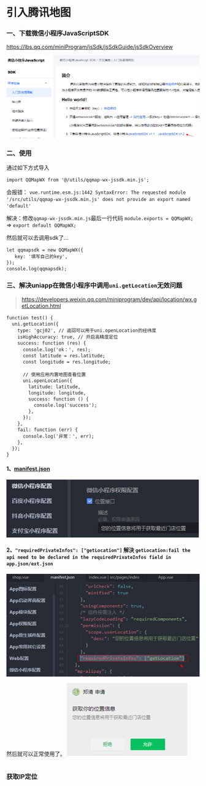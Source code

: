 # 引入腾讯地图

### 一、下载微信小程序JavaScriptSDK

https://lbs.qq.com/miniProgram/jsSdk/jsSdkGuide/jsSdkOverview

![](./images/07-引入腾讯地图-1695609969856.png)

### 二、使用

通过如下方式导入

```
import QQMapWX from '@/utils/qqmap-wx-jssdk.min.js';
```

会报错： `vue.runtime.esm.js:1442 SyntaxError: The requested module '/src/utils/qqmap-wx-jssdk.min.js' does not provide an export named 'default'`

解决：修改`qqmap-wx-jssdk.min.js`最后一行代码 `module.exports = QQMapWX;` => `export default QQMapWX;`

然后就可以去调用sdk了...

```
let qqmapsdk = new QQMapWX({
   key: '填写自己的key',
});
console.log(qqmapsdk);
```

### 三、解决uniapp在微信小程序中调用`uni.getLocation`无效问题

> https://developers.weixin.qq.com/miniprogram/dev/api/location/wx.getLocation.html

```
function test() {
  uni.getLocation({
    type: 'gcj02', // 返回可以用于uni.openLocation的经纬度
    isHighAccuracy: true, // 开启高精度定位
    success: function (res) {
      console.log('ok：', res);
      const latitude = res.latitude;
      const longitude = res.longitude;

      // 使用应用内置地图查看位置
      uni.openLocation({
        latitude: latitude,
        longitude: longitude,
        success: function () {
          console.log('success');
        },
      });
    },
    fail: function (err) {
      console.log('异常：', err);
    },
  });
}
```

#### 1、[manifest.json](../../src/manifest.json)

![](./images/07-引入腾讯地图-1695612345890.png)

#### 2、`"requiredPrivateInfos": ["getLocation"]` 解決 `getLocation:fail the api need to be declared in the requiredPrivateInfos field in app.json/ext.json`

![](./images/07-引入腾讯地图-1695613169701.png)

然后就可以正常使用了。
![](./images/07-引入腾讯地图-1695613314406.png)

```

```

### 获取IP定位
